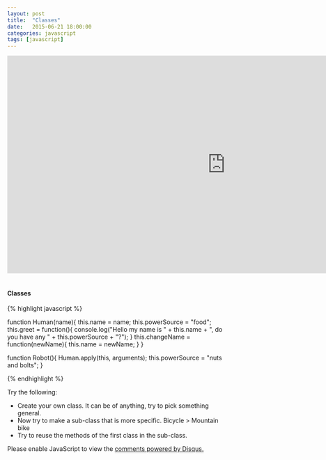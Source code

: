 ```yaml
---
layout: post
title:  "Classes"
date:   2015-06-21 18:00:00
categories: javascript
tags: [javascript]
---
```


<iframe src="https://player.vimeo.com/video/131393424" width="1000" height="500" frameborder="0" webkitallowfullscreen mozallowfullscreen allowfullscreen></iframe>
<br><br>

<h4>Classes</h4>

{% highlight javascript %}

  function Human(name){
    this.name = name;
    this.powerSource = "food";
    this.greet = function(){
      console.log("Hello my name is " + this.name + ", do you have any " + this.powerSource + "?");
    }
    this.changeName = function(newName){
      this.name = newName;
    }
  }

  function Robot(){
    Human.apply(this, arguments);
    this.powerSource = "nuts and bolts";
  }

{% endhighlight %}



<p>Try the following:</p>
<ul>
  <li>Create your own class.  It can be of anything, try to pick something general.</li>
  <li>Now try to make a sub-class that is more specific. Bicycle > Mountain bike </li>
  <li>Try to reuse the methods of the first class in the sub-class.</li>
</ul>


<div id="disqus_thread"></div>
<script type="text/javascript">
    /* * * CONFIGURATION VARIABLES * * */
    var disqus_shortname = 'devschool';

    /* * * DON'T EDIT BELOW THIS LINE * * */
    (function() {
        var dsq = document.createElement('script'); dsq.type = 'text/javascript'; dsq.async = true;
        dsq.src = '//' + disqus_shortname + '.disqus.com/embed.js';
        (document.getElementsByTagName('head')[0] || document.getElementsByTagName('body')[0]).appendChild(dsq);
    })();
</script>
<noscript>Please enable JavaScript to view the <a href="https://disqus.com/?ref_noscript" rel="nofollow">comments powered by Disqus.</a></noscript>
